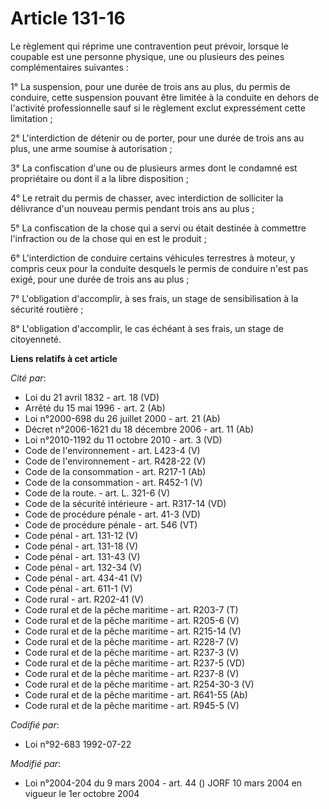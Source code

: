 # Article 131-16

Le règlement qui réprime une contravention peut prévoir, lorsque le coupable est une personne physique, une ou plusieurs des
peines complémentaires suivantes :

1° La suspension, pour une durée de trois ans au plus, du permis de conduire, cette suspension pouvant être limitée à la
conduite en dehors de l'activité professionnelle sauf si le règlement exclut expressément cette limitation ;

2° L'interdiction de détenir ou de porter, pour une durée de trois ans au plus, une arme soumise à autorisation ;

3° La confiscation d'une ou de plusieurs armes dont le condamné est propriétaire ou dont il a la libre disposition ;

4° Le retrait du permis de chasser, avec interdiction de solliciter la délivrance d'un nouveau permis pendant trois ans au
plus ;

5° La confiscation de la chose qui a servi ou était destinée à commettre l'infraction ou de la chose qui en est le produit ;

6° L'interdiction de conduire certains véhicules terrestres à moteur, y compris ceux pour la conduite desquels le permis de
conduire n'est pas exigé, pour une durée de trois ans au plus ;

7° L'obligation d'accomplir, à ses frais, un stage de sensibilisation à la sécurité routière ;

8° L'obligation d'accomplir, le cas échéant à ses frais, un stage de citoyenneté.

**Liens relatifs à cet article**

_Cité par_:

  - Loi du 21 avril 1832 - art. 18 (VD)
  - Arrêté du 15 mai 1996 - art. 2 (Ab)
  - Loi n°2000-698 du 26 juillet 2000 - art. 21 (Ab)
  - Décret n°2006-1621 du 18 décembre 2006 - art. 11 (Ab)
  - Loi n°2010-1192 du 11 octobre 2010 - art. 3 (VD)
  - Code de l'environnement - art. L423-4 (V)
  - Code de l'environnement - art. R428-22 (V)
  - Code de la consommation - art. R217-1 (Ab)
  - Code de la consommation - art. R452-1 (V)
  - Code de la route. - art. L. 321-6 (V)
  - Code de la sécurité intérieure - art. R317-14 (VD)
  - Code de procédure pénale - art. 41-3 (VD)
  - Code de procédure pénale - art. 546 (VT)
  - Code pénal - art. 131-12 (V)
  - Code pénal - art. 131-18 (V)
  - Code pénal - art. 131-43 (V)
  - Code pénal - art. 132-34 (V)
  - Code pénal - art. 434-41 (V)
  - Code pénal - art. 611-1 (V)
  - Code rural - art. R202-41 (V)
  - Code rural et de la pêche maritime - art. R203-7 (T)
  - Code rural et de la pêche maritime - art. R205-6 (V)
  - Code rural et de la pêche maritime - art. R215-14 (V)
  - Code rural et de la pêche maritime - art. R228-7 (V)
  - Code rural et de la pêche maritime - art. R237-3 (V)
  - Code rural et de la pêche maritime - art. R237-5 (VD)
  - Code rural et de la pêche maritime - art. R237-8 (V)
  - Code rural et de la pêche maritime - art. R254-30-3 (V)
  - Code rural et de la pêche maritime - art. R641-55 (Ab)
  - Code rural et de la pêche maritime - art. R945-5 (V)

_Codifié par_:

  - Loi n°92-683 1992-07-22

_Modifié par_:

  - Loi n°2004-204 du 9 mars 2004 - art. 44 () JORF 10 mars 2004 en vigueur le 1er octobre 2004
